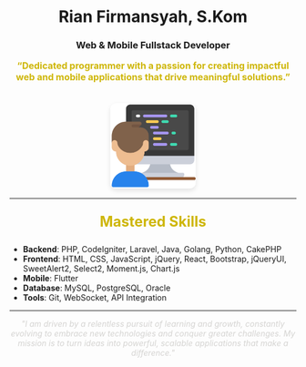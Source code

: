 <div align="center">

# Rian Firmansyah, S.Kom

### Web & Mobile Fullstack Developer

<p style="font-size: 16px; font-weight: bold; color: #ceb607;">
“Dedicated programmer with a passion for creating impactful web and mobile applications that drive meaningful solutions.”
</p>

<img src="programmer.png" alt="Skills Mastered" width="150" style="border-radius: 10px; box-shadow: 0px 4px 8px rgba(0, 0, 0, 0.1); margin-top: 20px;"/>

---

<p style="font-size: 25px; font-weight: bold; color: #ceb607;">
Mastered Skills
</p>

</div>

- **Backend**: PHP, CodeIgniter, Laravel, Java, Golang, Python, CakePHP
- **Frontend**: HTML, CSS, JavaScript, jQuery, React, Bootstrap, jQueryUI, SweetAlert2, Select2, Moment.js, Chart.js
- **Mobile**: Flutter
- **Database**: MySQL, PostgreSQL, Oracle
- **Tools**: Git, WebSocket, API Integration

---

<div align="center" style="font-style: italic; color: #d5d4d2;">
"I am driven by a relentless pursuit of learning and growth, constantly evolving to embrace new technologies and conquer greater challenges. My mission is to turn ideas into powerful, scalable applications that make a difference."
</div>
